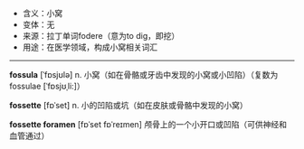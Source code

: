 - <span class="definition">含义：小窝</span>
- <span class="definition">变体：无</span>
- <span class="definition">来源：拉丁单词fodere（意为to dig，即挖）</span>
- <span class="definition">用途：在医学领域，构成小窝相关词汇</span>

---

<span class="vocabulary">**fossula**</span> [ˈfɒsjʊlə] n. 小窝（如在骨骼或牙齿中发现的小窝或小凹陷）（复数为fossulae [ˈfɒsjʊˌli:]）

<span class="vocabulary">**fossette**</span> [fɒˈset] n. 小的凹陷或坑（如在皮肤或骨骼中发现的小窝）

<span class="vocabulary">**fossette foramen**</span> [fɒˈset fɒˈreɪmen] 颅骨上的一个小开口或凹陷（可供神经和血管通过）

